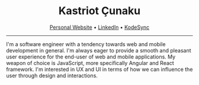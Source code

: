<h1 align="center">Kastriot Çunaku</h1>

<p align="center">
  <a href="https://kastriotcunaku.com/">Personal Website</a> •
  <a href="https://www.linkedin.com/in/kastriotcunaku/">LinkedIn</a> •
  <a href="https://kodesync.com/">KodeSync</a>
</p>

---

I'm a software engineer with a tendency towards web and mobile development in general. I'm always eager to provide a smooth and pleasant user experience for the end-user of web and mobile applications. My weapon of choice is JavaScript, more specifically Angular and React framework. I'm interested in UX and UI in terms of how we can influence the user through design and interactions.
